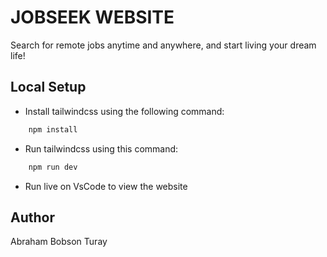 # JOBSEEK WEBSITE

Search for remote jobs anytime and anywhere, and start living your dream life!

## Local Setup
- Install tailwindcss using the following command:

```bash
    npm install
```

- Run tailwindcss using this command:

```bash
    npm run dev
```

- Run live on VsCode to view the website


## Author

Abraham Bobson Turay
